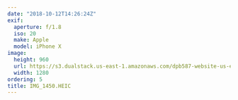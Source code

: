 ```yaml
---
date: "2018-10-12T14:26:24Z"
exif:
  aperture: f/1.8
  iso: 20
  make: Apple
  model: iPhone X
image:
  height: 960
  url: https://s3.dualstack.us-east-1.amazonaws.com/dpb587-website-us-east-1/asset/gallery/2018-europe-trip/a7b15650-6ca2-06fa-ae70-617a9d9b8664~1280.jpg
  width: 1280
ordering: 5
title: IMG_1450.HEIC
---
```

